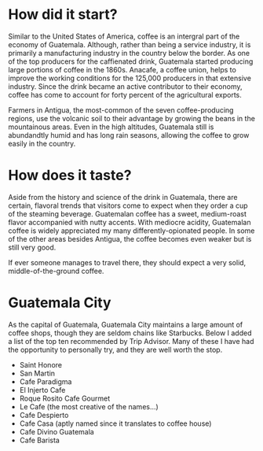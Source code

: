 # How did it start?

Similar to the United States of America, coffee is an intergral part of the economy of Guatemala. Although, rather than being a service industry, it is primarily a manufacturing industry in the country below the border. As one of the top producers for the caffienated drink, Guatemala started producing large portions of coffee in the 1860s. Anacafe, a coffee union, helps to improve the working conditions for the 125,000 producers in that extensive industry. Since the drink became an active contributor to their economy, coffee has come to account for forty percent of the agricultural exports.

Farmers in Antigua, the most-common of the seven coffee-producing regions, use the volcanic soil to their advantage by growing the beans in the mountainous areas. Even in the high altitudes, Guatemala still is abundandtly humid and has long rain seasons, allowing the coffee to grow easily in the country.

# How does it taste?

Aside from the history and science of the drink in Guatemala, there are certain, flavoral trends that visitors come to expect when they order a cup of the steaming beverage. Guatemalan coffee has a sweet, medium-roast flavor accompanied with nutty accents. With mediocre acidity, Guatemalan coffee is widely appreciated my many differently-opionated people. In some of the other areas besides Antigua, the coffee becomes even weaker but is still very good. 

If ever someone manages to travel there, they should expect a very solid, middle-of-the-ground coffee. 

# Guatemala City
 
As the capital of Guatemala, Guatemala City maintains a large amount of coffee shops, though they are seldom chains like Starbucks. Below I added a list of the top ten recommended by Trip Advisor. Many of these I have had the opportunity to personally try, and they are well worth the stop.

* Saint Honore
* San Martin
* Cafe Paradigma
* El Injerto Cafe
* Roque Rosito Cafe Gourmet
* Le Cafe (the most creative of the names...)
* Cafe Despierto
* Cafe Casa (aptly named since it translates to coffee house)
* Cafe Divino Guatemala
* Cafe Barista
 

